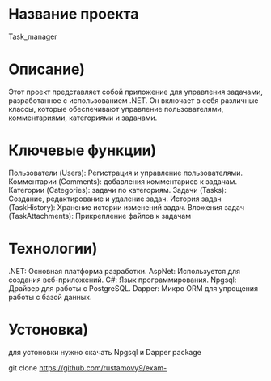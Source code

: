 # Название проекта
Task_manager

# Описание)
Этот проект представляет собой приложение для управления задачами, разработанное с использованием .NET. Он включает в себя различные классы, которые обеспечивают управление пользователями, комментариями, категориями и задачами.

# Ключевые функции)
Пользователи (Users): Регистрация и управление пользователями.
Комментарии (Comments): добавления комментариев к задачам.
Категории (Categories): задачи по категориям.
Задачи (Tasks): Создание, редактирование и удаление задач.
История задач (TaskHistory): Хранение истории изменений задач.
Вложения задач (TaskAttachments): Прикрепление файлов к задачам

# Технологии)
.NET: Основная платформа разработки.
AspNet: Используется для создания веб-приложений.
C#: Язык программирования.
Npgsql: Драйвер для работы с PostgreSQL.
Dapper: Микро ORM для упрощения работы с базой данных.

# Устоновка)
для устоновки нужно скачать Npgsql и Dapper package 

git clone https://github.com/rustamovy9/exam-
